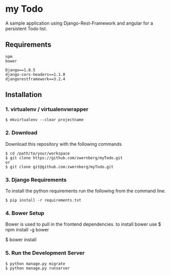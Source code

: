 # my Todo

A sample application using Django-Rest-Framework and angular for a persistent Todo list.


## Requirements

```
npm
bower

Django==1.8.5
django-cors-headers==1.1.0
djangorestframework==3.2.4
```

## Installation

### 1. virtualenv / virtualenvwrapper

`$ mkvirtualenv --clear projectname`

### 2. Download
Download this repository with the following commands

    $ cd /path/to/your/workspace
    $ git clone https://github.com/zwernberg/myTodo.git
 	or
 	$ git clone git@github.com:zwernberg/myTodo.git

### 3. Django Requirements
To install the python requirements run the following from the command line.

`$ pip install -r requirements.txt`

### 4. Bower Setup
Bower is used to pull in the frontend dependencies. to install bower use
$ npm install -g bower

$ bower install

### 5. Run the Development Server

```
$ python manage.py migrate
$ python manage.py runserver
```
